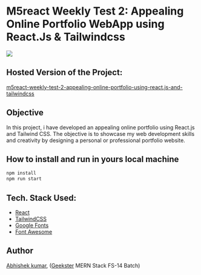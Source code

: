 # M5react Weekly Test 2: Appealing Online Portfolio WebApp using React.Js & Tailwindcss
![](thumbnail.png)

## Hosted Version of the Project:
[m5react-weekly-test-2-appealing-online-portfolio-using-react.js-and-tailwindcss](https://m5react-weekly-test-2-appealing-online-portfolio-hu46rnevx.vercel.app/)

## Objective
In this project, i have developed an appealing online portfolio using React.js and Tailwind CSS. The objective is to showcase my web development skills and creativity by designing a personal or professional portfolio website.


## How to install and run in yours local machine
```bash
npm install
npm run start
```

## Tech. Stack Used:
+ [React](https://react.dev/)
+ [TailwindCSS](https://tailwindcss.com/)
+ [Google Fonts](https://fonts.google.com/)
+ [Font Awesome](https://fontawesome.com/icons/)

## Author
[Abhishek kumar](https://www.linkedin.com/in/alex21c/), ([Geekster](https://geekster.in/) MERN Stack FS-14 Batch)


